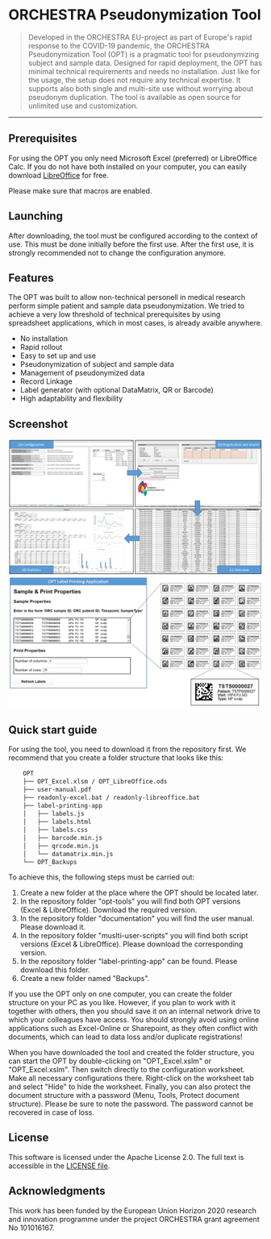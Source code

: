 # ORCHESTRA Pseudonymization Tool

> Developed in the ORCHESTRA EU-project as part of Europe's rapid response to the COVID-19 pandemic, the ORCHESTRA Pseudonymization Tool (OPT) is a pragmatic tool for pseudonymizing subject
> and sample data. Designed for rapid deployment, the OPT has minimal technical requirements and needs no installation. Just like for the usage, the setup does not require any technical
> expertise. It supports also both single and multi-site use without worrying about pseudonym duplication. The tool is available as open source for unlimited use and customization.

---

## Prerequisites

For using the OPT you only need Microsoft Excel (preferred) or LibreOffice Calc.
If you do not have both installed on your computer, you can easily download [LibreOffice](https://de.libreoffice.org/download/download/) for free.

Please make sure that macros are enabled.

## Launching

After downloading, the tool must be configured according to the context of use. This must be done initially before the first use. After the first use, it is strongly recommended not to change the configuration anymore.

## Features

The OPT was built to allow non-technical personell in medical research perform simple patient and sample data pseudonymization. 
We tried to achieve a very low threshold of technical prerequisites by using spreadsheet applications, which in most cases, is already avaible anywhere.

* No installation
* Rapid rollout
* Easy to set up and use
* Pseudonymization of subject and sample data
* Management of pseudonymized data
* Record Linkage
* Label generator (with optional DataMatrix, QR or Barcode)
* High adaptability and flexibility

## Screenshot

![Screenshot](documentation/overview.png)
![Screenshot](documentation/labels.png)

## Quick start guide

For using the tool, you need to download it from the repository first. We recommend that you create a folder structure that looks like this: 

        OPT
        ├── OPT_Excel.xlsm / OPT_LibreOffice.ods
        ├── user-manual.pdf
        ├── readonly-excel.bat / readonly-libreoffice.bat
        ├── label-printing-app
        │   ├── labels.js
        │   ├── labels.html
        │   ├── labels.css
        │   ├── barcode.min.js
        │   ├── qrcode.min.js
        │   └── datamatrix.min.js
        └── OPT_Backups

To achieve this, the following steps must be carried out:
1) Create a new folder at the place where the OPT should be located later. 
2) In the repository folder "opt-tools" you will find both OPT versions (Excel & LibreOffice). Download the required version.
2) In the repository folder "documentation" you will find the user manual. Please download it.
3) In the repository folder "muslti-user-scripts" you will find both script versions (Excel & LibreOffice). Please download the corresponding version.
4) In the repository folder "label-printing-app" can be found. Please download this folder.
5) Create a new folder named "Backups". 

If you use the OPT only on one computer, you can create the folder structure on your PC as you like. However, if you plan to work with it together with others, then you should save it on an internal network drive to which your colleagues have access. 
You should strongly avoid using online applications such as Excel-Online or Sharepoint, as they often conflict with documents, which can lead to data loss and/or duplicate registrations! 

When you have downloaded the tool and created the folder structure, you can start the OPT by double-clicking on "OPT_Excel.xslm" or "OPT_Excel.xslm". Then switch directly to the configuration worksheet. Make all necessary configurations there. Right-click on the worksheet tab and select "Hide" to hide the worksheet. Finally, you can also protect the document structure with a password (Menu, Tools, Protect document structure). Please be sure to note the password. The password cannot be recovered in case of loss. 

## License

This software is licensed under the Apache License 2.0. The full text is
accessible in the [LICENSE file](LICENSE).

## Acknowledgments

This work has been funded by the European Union Horizon 2020 research and innovation programme under the project ORCHESTRA grant agreement No 101016167.

